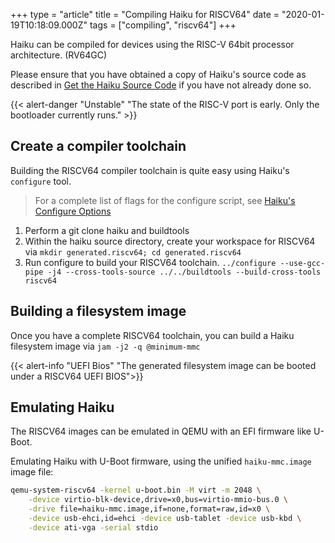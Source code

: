 +++
type = "article"
title = "Compiling Haiku for RISCV64"
date = "2020-01-19T10:18:09.000Z"
tags = ["compiling", "riscv64"]
+++

Haiku can be compiled for devices using the RISC-V 64bit processor architecture. (RV64GC)

Please ensure that you have obtained a copy of Haiku's source code as described in
[Get the Haiku Source Code](https://www.haiku-os.org/guides/building/get-source-git) 
if you have not already done so.

{{< alert-danger "Unstable" "The state of the RISC-V port is early. Only the bootloader currently runs." >}}

## Create a compiler toolchain

Building the RISCV64 compiler toolchain is quite easy using Haiku's ```configure``` tool.

> For a complete list of flags for the configure script, see [Haiku's Configure Options](/guides/building/configure)

1. Perform a git clone haiku and buildtools
2. Within the haiku source directory, create your workspace for RISCV64 via ```mkdir generated.riscv64; cd generated.riscv64```
2. Run configure to build your RISCV64 toolchain. ```../configure --use-gcc-pipe -j4 --cross-tools-source ../../buildtools --build-cross-tools riscv64```

## Building a filesystem image

Once you have a complete RISCV64 toolchain, you can build a Haiku filesystem image via ``jam -j2 -q @minimum-mmc``

{{< alert-info "UEFI Bios" "The generated filesystem image can be booted under a RISCV64 UEFI BIOS">}}

## Emulating Haiku

The RISCV64 images can be emulated in QEMU with an EFI firmware like U-Boot.

Emulating Haiku with U-Boot firmware, using the unified ``haiku-mmc.image`` image file:

```sh
qemu-system-riscv64 -kernel u-boot.bin -M virt -m 2048 \
	-device virtio-blk-device,drive=x0,bus=virtio-mmio-bus.0 \
	-drive file=haiku-mmc.image,if=none,format=raw,id=x0 \
	-device usb-ehci,id=ehci -device usb-tablet -device usb-kbd \
	-device ati-vga -serial stdio
```
